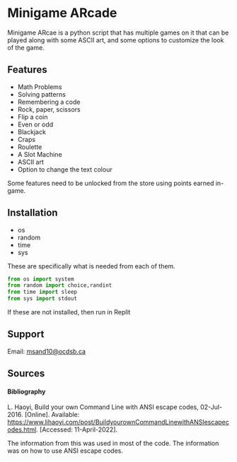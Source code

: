 # Minigame ARcade
Minigame ARcae is a python script that has multiple games on it that can be played along with some ASCII art, and some options to customize the look of the game.

## Features
- Math Problems
- Solving patterns
- Remembering a code
- Rock, paper, scissors
- Flip a coin
- Even or odd
- Blackjack
- Craps
- Roulette
- A Slot Machine
- ASCII art
- Option to change the text colour

Some features need to be unlocked from the store using points earned in-game.
## Installation
- os
- random
- time
- sys

These are specifically what is needed from each of them.
```python
from os import system
from random import choice,randint
from time import sleep
from sys import stdout
```
If these are not installed, then run in Replit
## Support
Email: msand10@ocdsb.ca

## Sources
#### Bibliography
L. Haoyi, Build your own Command Line with ANSI escape codes, 02-Jul-2016. [Online]. Available: https://www.lihaoyi.com/post/BuildyourownCommandLinewithANSIescapecodes.html. [Accessed: 11-April-2022]. 

The information from this was used in most of the code. The information was on how to use ANSI escape codes.